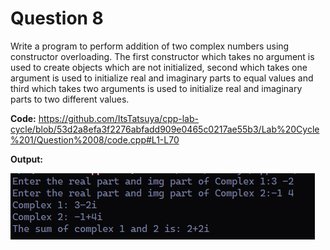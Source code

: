 Question 8
=======

Write a program to perform addition of two complex numbers using constructor
overloading. The first constructor which takes no argument is used to create
objects which are not initialized, second which takes one argument is used to
initialize real and imaginary parts to equal values and third which takes two
arguments is used to initialize real and imaginary parts to two different values.


**Code:**
https://github.com/ItsTatsuya/cpp-lab-cycle/blob/53d2a8efa3f2276abfadd909e0465c0217ae55b3/Lab%20Cycle%201/Question%2008/code.cpp#L1-L70

**Output:**


![image](/Lab%20Cycle%201/Question%2008/output.PNG)